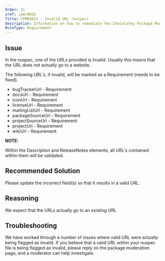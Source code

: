 ```yaml
---
Order: 31
xref: cpmr0031
Title: CPMR0031 - Invalid URL (nuspec)
Description: Information on how to remediate the Chocolatey Package Moderation Rule 0031
RuleType: Requirement
---
```


<?! Include "../../../../../shared/package-validator-rule-requirement.txt" /?>

## Issue

In the nuspec, one of the URLs provided is invalid. Usually this means that the URL does not actually go to a website.

The following URL's, if invalid, will be marked as a Requirement (needs to be fixed).

* bugTrackerUrl - Requirement
* docsUrl - Requirement
* iconUrl - Requirement
* licenseUrl - Requirement
* mailingListUrl - Requirement
* packageSourceUrl - Requirement
* projectSourceUrl - Requirement
* projectUrl - Requirement
* wikiUrl - Requirement

**NOTE:**

Within the Description and ReleaseNotes elements, all URL's contained within them will be validated.

## Recommended Solution

Please update the incorrect field(s) so that it results in a valid URL.

## Reasoning

We expect that the URLs actually go to an existing URL

## Troubleshooting

We have worked through a number of issues where valid URL were actually being flagged as invalid.  If you believe that a valid URL within your nuspec file is being flagged as invalid, please reply on the package moderation page, and a moderator can help investigate.
